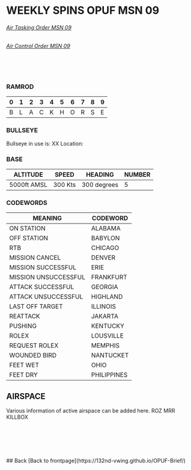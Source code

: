 # WEEKLY SPINS OPUF MSN 09


###### [Air Tasking Order MSN 09](/OPUF-Brief/Docs/ATO/ATO_09.html) <br>
###### [Air Control Order MSN 09](/OPUF-Brief/Docs/ACO/ACO_09.html) <br>
<br>
<br>

### RAMROD

| 0 | 1 | 2 | 3 | 4 | 5 | 6 | 7 | 8 | 9 |
| - | - | - | - | - | - | - | - | - | - |
| B | L | A | C | K | H | O | R | S | E |


### BULLSEYE
Bullseye in use is: XX
Location:


### BASE

| ALTITUDE | SPEED | HEADING | NUMBER| 
| -------- | ----- | ------- | ----- | 
| 5000ft AMSL | 300 Kts | 300 degrees | 5 |

### CODEWORDS

| MEANING | CODEWORD | 
| ------- | -------- | 
| ON STATION | ALABAMA | 
| OFF STATION | BABYLON |
| RTB | CHICAGO |
| MISSION CANCEL | DENVER |
| MISSION SUCCESSFUL| ERIE |
| MISSION UNSUCCESSFUL| FRANKFURT |
| ATTACK SUCCESSFUL | GEORGIA |
| ATTACK UNSUCCESSFUL | HIGHLAND |
| LAST OFF TARGET| ILLINOIS |
| REATTACK | JAKARTA |
| PUSHING | KENTUCKY |
| ROLEX | LOUSVILLE |
| REQUEST ROLEX| MEMPHIS|
| WOUNDED BIRD | NANTUCKET |
| FEET WET | OHIO |
| FEET DRY | PHILIPPINES |


## AIRSPACE
Various information of active airspace can be added here.
ROZ
MRR
KILLBOX


<br>
<br>
<br>
<br>
<br>
## Back
[Back to frontpage](https://132nd-vwing.github.io/OPUF-Brief/)